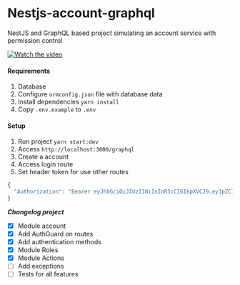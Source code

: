 # Nestjs-account-graphql

NestJS and GraphQL based project simulating an account service with permission control

[![Watch the video](https://i.imgur.com/h1l8t49.png)](https://www.youtube.com/embed/DVKJ5EVNfXY)

#### Requirements

1. Database
2. Configure `ormconfig.json` file with database data
3. Install dependencies `yarn install`
4. Copy `.env.example` to `.env`

#### Setup

1. Run project `yarn start:dev`
2. Access `http://localhost:3000/graphql`
3. Create a account
4. Access login route
5. Set header token for use other routes

```js
{
  "Authorization": "Bearer eyJhbGciOiJIUzI1NiIsInR5cCI6IkpXVCJ9.eyJpZCI6Ijc5YTdhNjgwLTRlMWYtNDU5OC1hNjk1LTExNWEwZTkxM2JlYyIsImVtYWlsIjoiaGVucmlxdWV3ZWlhbmRAZ21haWwuY29tIiwiaWF0IjoxNTg2NjE3OTY1LCJleHAiOjE1ODY2MjE1NjV9.Sqv24CLalMw1YiTeAsPDKeuchIMSHii-N64RMVBV0f8"
}
```

**_Changelog project_**

-   [x] Module account
-   [x] Add AuthGuard on routes
-   [x] Add authentication methods
-   [x] Module Roles
-   [x] Module Actions
-   [ ] Add exceptions
-   [ ] Tests for all features
